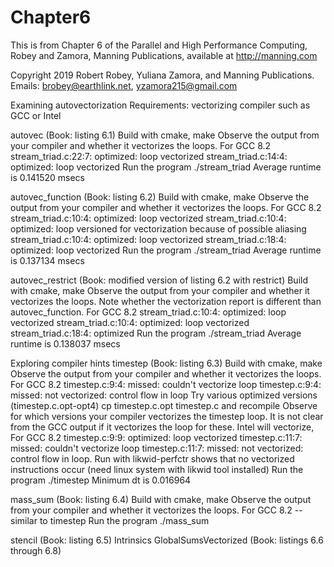 # Chapter6
This is from Chapter 6 of the Parallel and High Performance Computing, Robey and Zamora,
 Manning Publications, available at http://manning.com

Copyright 2019 Robert Robey, Yuliana Zamora, and Manning Publications.
Emails: brobey@earthlink.net, yzamora215@gmail.com

Examining autovectorization
   Requirements: vectorizing compiler such as GCC or Intel

   autovec (Book: listing 6.1)
      Build with cmake, make
      Observe the output from your compiler and whether it vectorizes the loops. For GCC 8.2
         stream_triad.c:22:7: optimized: loop vectorized
         stream_triad.c:14:4: optimized: loop vectorized
      Run the program ./stream_triad
         Average runtime is 0.141520 msecs

   autovec_function (Book: listing 6.2)
      Build with cmake, make
      Observe the output from your compiler and whether it vectorizes the loops. For GCC 8.2
         stream_triad.c:10:4: optimized: loop vectorized
         stream_triad.c:10:4: optimized:  loop versioned for vectorization because of possible aliasing
         stream_triad.c:10:4: optimized: loop vectorized
         stream_triad.c:18:4: optimized: loop vectorized
      Run the program ./stream_triad
         Average runtime is 0.137134 msecs
      
   autovec_restrict (Book: modified version of listing 6.2 with restrict)
      Build with cmake, make
      Observe the output from your compiler and whether it vectorizes the loops. Note whether the vectorization
            report is different than autovec_function. For GCC 8.2
         stream_triad.c:10:4: optimized: loop vectorized
         stream_triad.c:10:4: optimized: loop vectorized
         stream_triad.c:18:4: optimized
      Run the program ./stream_triad
         Average runtime is 0.138037 msecs

Exploring compiler hints
   timestep (Book: listing 6.3)
      Build with cmake, make
      Observe the output from your compiler and whether it vectorizes the loops.
         For GCC 8.2
            timestep.c:9:4: missed: couldn't vectorize loop
            timestep.c:9:4: missed: not vectorized: control flow in loop
      Try various optimized versions (timestep.c.opt-opt4)
         cp timestep.c.opt timestep.c and recompile
      Observe for which versions your compiler vectorizes the timestep loop. It is not clear from
         the GCC output if it vectorizes the loop for these. Intel will vectorize,
         For GCC 8.2
            timestep.c:9:9: optimized: loop vectorized
            timestep.c:11:7: missed: couldn't vectorize loop
            timestep.c:11:7: missed: not vectorized: control flow in loop.
         Run with likwid-perfctr shows that no vectorized instructions occur (need linux system
            with likwid tool installed)
      Run the program ./timestep
         Minimum dt is 0.016964
   
   mass_sum (Book: listing 6.4)
      Build with cmake, make
      Observe the output from your compiler and whether it vectorizes the loops.
         For GCC 8.2 -- similar to timestep
      Run the program ./mass_sum

   stencil (Book: listing 6.5)
Intrinsics
   GlobalSumsVectorized (Book: listings 6.6 through 6.8)

